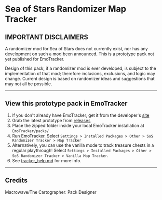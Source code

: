 # Sea of Stars Randomizer Map Tracker

## IMPORTANT DISCLAIMERS

A randomizer mod for Sea of Stars does not currently exist, nor has any development on such a mod been announced. This is a prototype pack not yet published for EmoTracker.

Design of this pack, if a randomizer mod is ever developed, is subject to the implementation of that mod; therefore inclusions, exclusions, and logic may change. Current design is based on randomizer ideas and suggestions that may not all be possible.

***

## View this prototype pack in EmoTracker

1. If you don't already have EmoTracker, get it from the developer's [site](https://emotracker.net/)
2. Grab the latest prototype from [releases](https://github.com/macro-wave/sos_rando/releases)
3. Place the zipped folder inside your local EmoTracker installation at `EmoTracker/packs/`
4. Run EmoTracker. Select `Settings > Installed Packages > Other > SoS Randomizer Tracker > Map Tracker`
5. Alternatively, you can use the vanilla mode to track treasure chests in a regular playthrough! Select `Settings > Installed Packages > Other > SoS Randomizer Tracker > Vanilla Map Tracker`.
6. See [tracker_help.md](tracker_help.md) for more info.

***

## Credits
Macrowave/The Cartographer: Pack Designer